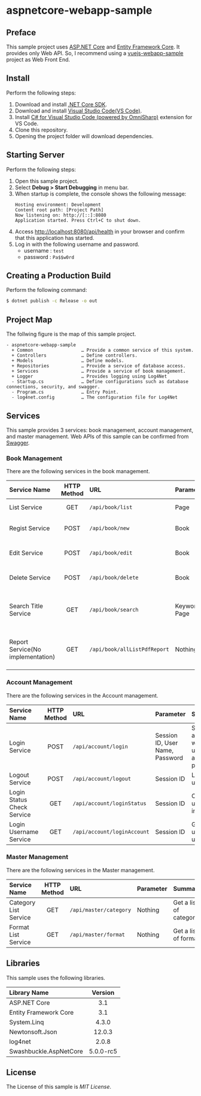 # aspnetcore-webapp-sample

## Preface
This sample project uses [ASP.NET Core](https://docs.microsoft.com/en-us/aspnet/core/) and [Entity Framework Core](https://docs.microsoft.com/en-us/ef/core/). It provides only Web API. So, I recommend using a [vuejs-webapp-sample](https://github.com/ybkuroki/vuejs-webapp-sample) project as Web Front End.

## Install
Perform the following steps:

1. Download and install [.NET Core SDK](https://www.microsoft.com/net/download).
1. Download and install [Visual Studio Code(VS Code)](https://code.visualstudio.com/).
1. Install [C# for Visual Studio Code (powered by OmniSharp)](https://github.com/OmniSharp/omnisharp-vscode) extension for VS Code.
1. Clone this repository.
1. Opening the project folder will download dependencies.

## Starting Server
Perform the following steps:

1. Open this sample project.
1. Select **Debug > Start Debugging** in menu bar.
1. When startup is complete, the console shows the following message:
    ```
    Hosting environment: Development
    Content root path: [Project Path]
    Now listening on: http://[::]:8080
    Application started. Press Ctrl+C to shut down.
    ```
1. Access [http://localhost:8080/api/health](http://localhost:8080/api/health) in your browser and confirm that this application has started.
1. Log in with the following username and password.
    - username : ``test``
    - password : ``Pa$$w0rd``

## Creating a Production Build
Perform the following command:

```bash
$ dotnet publish -c Release -o out
```

## Project Map
The follwing figure is the map of this sample project.

```
- aspnetcore-webapp-sample
  + Common                  … Provide a common service of this system.
  + Controllers             … Define controllers.
  + Models                  … Define models.
  + Repositories            … Provide a service of database access.
  + Services                … Provide a service of book management.
  + Logger                  … Provides logging using Log4Net
  - Startup.cs              … Define configurations such as database connections, security, and swagger.
  - Program.cs              … Entry Point.
  - log4net.config          … The configuration file for Log4Net
```

## Services
This sample provides 3 services: book management, account management, and master management. Web APIs of this sample can be confirmed from [Swagger](http://localhost:8080/swagger).

### Book Management
There are the following services in the book management.

|Service Name|HTTP Method|URL|Parameter|Summary|
|:---|:---:|:---|:---|:---|
|List Service|GET|``/api/book/list``|Page|Get a list of books.|
|Regist Service|POST|``/api/book/new``|Book|Regist a book data.|
|Edit Service|POST|``/api/book/edit``|Book|Edit a book data.|
|Delete Service|POST|``/api/book/delete``|Book|Delete a book data.|
|Search Title Service|GET|``/api/book/search``|Keyword, Page|Search a title with  the specified keyword.|
|Report Service(No implementation)|GET|``/api/book/allListPdfReport``|Nothing|Output a list of books to the PDF file.|

### Account Management
There are the following services in the Account management.

|Service Name|HTTP Method|URL|Parameter|Summary|
|:---|:---:|:---|:---|:---|
|Login Service|POST|``/api/account/login``|Session ID, User Name, Password|Session authentication with username and password.|
|Logout Service|POST|``/api/account/logout``|Session ID|Logout a user.|
|Login Status Check Service|GET|``/api/account/loginStatus``|Session ID|Check if the user is logged in.|
|Login Username Service|GET|``/api/account/loginAccount``|Session ID|Get the login user's username.|

### Master Management
There are the following services in the Master management.

|Service Name|HTTP Method|URL|Parameter|Summary|
|:---|:---:|:---|:---|:---|
|Category List Service|GET|``/api/master/category``|Nothing|Get a list of categories.|
|Format List Service|GET|``/api/master/format``|Nothing|Get a list of formats.|

## Libraries
This sample uses the following libraries.

|Library Name|Version|
|:---|:---:|
|ASP.NET Core|3.1|
|Entity Framework Core|3.1|
|System.Linq|4.3.0|
|Newtonsoft.Json|12.0.3|
|log4net|2.0.8|
|Swashbuckle.AspNetCore|5.0.0-rc5|

## License
The License of this sample is *MIT License*.
